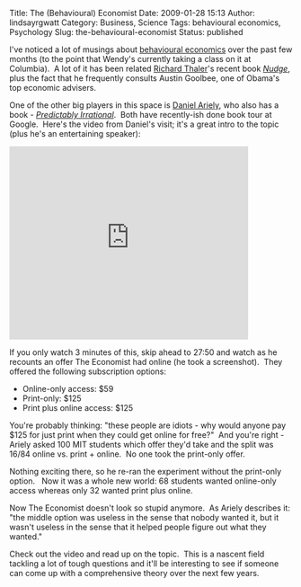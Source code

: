 Title: The (Behavioural) Economist
Date: 2009-01-28 15:13
Author: lindsayrgwatt
Category: Business, Science
Tags: behavioural economics, Psychology
Slug: the-behavioural-economist
Status: published

I've noticed a lot of musings about [behavioural economics](http://en.wikipedia.org/wiki/Behavioral_economics) over the past few months (to the point that Wendy's currently taking a class on it at Columbia).  A lot of it has been related [Richard Thaler](http://en.wikipedia.org/wiki/Richard_Thaler)'s recent book [*Nudge*](http://www.amazon.com/Nudge-Improving-Decisions-Health-Happiness/dp/0300122233), plus the fact that he frequently consults Austin Goolbee, one of Obama's top economic advisers.

One of the other big players in this space is [Daniel Ariely](http://www.predictablyirrational.com/), who also has a book - *[Predictably Irrational](http://www.amazon.com/Predictably-Irrational-Hidden-Forces-Decisions/dp/006135323X/ref=pd_lpo_k2_dp_k2a_1_img?pf_rd_p=304485601&pf_rd_s=lpo-top-stripe-2&pf_rd_t=201&pf_rd_i=0300122233&pf_rd_m=ATVPDKIKX0DER&pf_rd_r=1RYK1K2EKBYZH762Z58R)*.  Both have recently-ish done book tour at Google.  Here's the video from Daniel's visit; it's a great intro to the topic (plus he's an entertaining speaker):

<iframe width="425" height="344" src="https://www.youtube.com/embed/VZv--sm9XXU" frameborder="0" allow="accelerometer; autoplay; clipboard-write; encrypted-media; gyroscope; picture-in-picture" allowfullscreen></iframe>

If you only watch 3 minutes of this, skip ahead to 27:50 and watch as he recounts an offer The Economist had online (he took a screenshot).  They offered the following subscription options:

- Online-only access: $59
- Print-only: $125
- Print plus online access: $125

You're probably thinking: "these people are idiots - why would anyone pay $125 for just print when they could get online for free?"  And you're right - Ariely asked 100 MIT students which offer they'd take and the split was 16/84 online vs. print + online.  No one took the print-only offer.

Nothing exciting there, so he re-ran the experiment without the print-only option.   Now it was a whole new world: 68 students wanted online-only access whereas only 32 wanted print plus online.

Now The Economist doesn't look so stupid anymore.  As Ariely describes it: "the middle option was useless in the sense that nobody wanted it, but it wasn't useless in the sense that it helped people figure out what they wanted."

Check out the video and read up on the topic.  This is a nascent field tackling a lot of tough questions and it'll be interesting to see if someone can come up with a comprehensive theory over the next few years.
